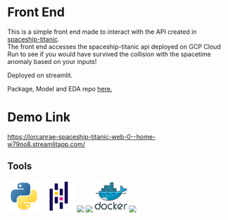 # Front End
This is a simple front end made to interact with the API created in [spaceship-titanic](https://github.com/lorcanrae/spaceship-titanic).  
The front end accesses the spaceship-titanic api deployed on GCP Cloud Run to see if you would have survived the collision with the spacetime anomaly based on your inputs!

Deployed on streamlit.

Package, Model and EDA repo [here.](https://github.com/lorcanrae/spaceship-titanic)

# Demo Link
https://lorcanrae-spaceship-titanic-web-0--home-w79no8.streamlitapp.com/

## Tools
<p float='left'>
  <img src='https://raw.githubusercontent.com/devicons/devicon/master/icons/python/python-original.svg' width='75'>
  <img src='https://raw.githubusercontent.com/devicons/devicon/2ae2a900d2f041da66e950e4d48052658d850630/icons/pandas/pandas-original.svg' width='75'>
  <img src='https://upload.wikimedia.org/wikipedia/commons/0/05/Scikit_learn_logo_small.svg' width='75'>
  <img src='https://www.vectorlogo.zone/logos/google_cloud/google_cloud-icon.svg' width='75'>
  <img src='https://raw.githubusercontent.com/devicons/devicon/master/icons/docker/docker-original-wordmark.svg' width='75'>
  <img src='https://streamlit.io/images/brand/streamlit-mark-color.png' width='75'>

